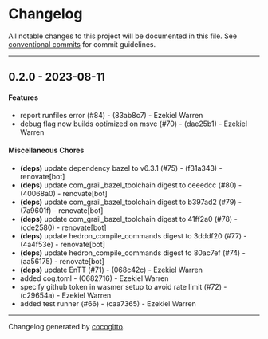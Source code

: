 # Changelog
All notable changes to this project will be documented in this file. See [conventional commits](https://www.conventionalcommits.org/) for commit guidelines.

- - -
## 0.2.0 - 2023-08-11
#### Features
- report runfiles error (#84) - (83ab8c7) - Ezekiel Warren
- debug flag now builds optimized on msvc (#70) - (dae25b1) - Ezekiel Warren
#### Miscellaneous Chores
- **(deps)** update dependency bazel to v6.3.1 (#75) - (f31a343) - renovate[bot]
- **(deps)** update com_grail_bazel_toolchain digest to ceeedcc (#80) - (40068a0) - renovate[bot]
- **(deps)** update com_grail_bazel_toolchain digest to b397ad2 (#79) - (7a9601f) - renovate[bot]
- **(deps)** update com_grail_bazel_toolchain digest to 41ff2a0 (#78) - (cde2580) - renovate[bot]
- **(deps)** update hedron_compile_commands digest to 3dddf20 (#77) - (4a4f53e) - renovate[bot]
- **(deps)** update hedron_compile_commands digest to 80ac7ef (#74) - (aa56175) - renovate[bot]
- **(deps)** update EnTT (#71) - (068c42c) - Ezekiel Warren
- added cog.toml - (0682716) - Ezekiel Warren
- specify github token in wasmer setup to avoid rate limit (#72) - (c29654a) - Ezekiel Warren
- added test runner (#66) - (caa7365) - Ezekiel Warren

- - -

Changelog generated by [cocogitto](https://github.com/cocogitto/cocogitto).